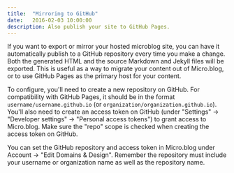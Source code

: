 ```yaml
---
title:  "Mirroring to GitHub"
date:   2016-02-03 10:00:00
description: Also publish your site to GitHub Pages.
---
```


If you want to export or mirror your hosted microblog site, you can have it automatically publish to a GitHub repository every time you make a change. Both the generated HTML and the source Markdown and Jekyll files will be exported. This is useful as a way to migrate your content out of Micro.blog, or to use GitHub Pages as the primary host for your content.

To configure, you'll need to create a new repository on GitHub. For compatibility with GitHub Pages, it should be in the format `username/username.github.io` (or `organization/organization.github.io`). You'll also need to create an access token on GitHub (under "Settings" → "Developer settings" → "Personal access tokens") to grant access to Micro.blog. Make sure the "repo" scope is checked when creating the access token on GitHub.

You can set the GitHub repository and access token in Micro.blog under Account → "Edit Domains & Design". Remember the repository must include your username or organization name as well as the repository name.
